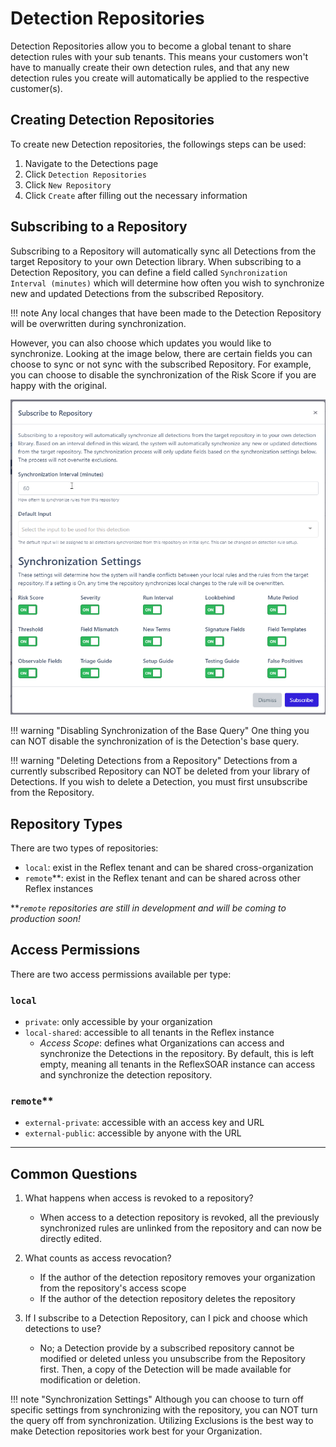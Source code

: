# Detection Repositories
Detection Repositories allow you to become a global tenant to share detection rules with your sub tenants. This means your customers won't have to manually create their own detection rules, and that any new detection rules you create will automatically be applied to the respective customer(s).

## Creating Detection Repositories
To create new Detection repositories, the followings steps can be used:

1. Navigate to the Detections page
2. Click `Detection Repositories`
3. Click `New Repository`
3. Click `Create` after filling out the necessary information

## Subscribing to a Repository
Subscribing to a Repository will automatically sync all Detections from the target Repository to your own Detection library. When subscribing to a Detection Repository, you can define a field called `Synchronization Interval (minutes)` which will determine how often you wish to synchronize new and updated Detections from the subscribed Repository.

!!! note
    Any local changes that have been made to the Detection Repository will be overwritten during synchronization.

However, you can also choose which updates you would like to synchronize. Looking at the image below, there are certain fields you can choose to sync or not sync with the subscribed Repository. For example, you can choose to disable the synchronization of the Risk Score if you are happy with the original.

![Synchronization settings](../img/sync-settings.png)

!!! warning "Disabling Synchronization of the Base Query"
    One thing you can NOT disable the synchronization of is the Detection's base query. 

!!! warning "Deleting Detections from a Repository"
    Detections from a currently subscribed Repository can NOT be deleted from your library of Detections. If you wish to delete a Detection, you must first unsubscribe from the Repository.

## Repository Types
There are two types of repositories:

- `local`: exist in the Reflex tenant and can be shared cross-organization
- `remote`**: exist in the Reflex tenant and can be shared across other Reflex instances

***`remote` repositories are still in development and will be coming to production soon!*

## Access Permissions
There are two access permissions available per type:

### `local`
* `private`: only accessible by your organization
* `local-shared`: accessible to all tenants in the Reflex instance
    * *Access Scope*: defines what Organizations can access and synchronize the Detections in the repository. By default, this is left empty, meaning all tenants in the ReflexSOAR instance can access and synchronize the detection repository.

### `remote`**
* `external-private`: accessible with an access key and URL
* `external-public`: accessible by anyone with the URL

---

## Common Questions
1. What happens when access is revoked to a repository?
    * When access to a detection repository is revoked, all the previously synchronized rules are unlinked from the repository and can now be directly edited.

2. What counts as access revocation?
    * If the author of the detection repository removes your organization from the repository's access scope
    * If the author of the detection repository deletes the repository

3. If I subscribe to a Detection Repository, can I pick and choose which detections to use?
    * No; a Detection provide by a subscribed repository cannot be modified or deleted unless you unsubscribe from the Repository first. Then, a copy of the Detection will be made available for modification or deletion.

!!! note "Synchronization Settings"
    Although you can choose to turn off specific settings from synchronizing with the repository, you can NOT turn the query off from synchronization. Utilizing Exclusions is the best way to make Detection repositories work best for your Organization.